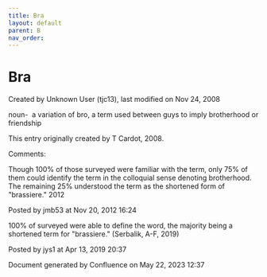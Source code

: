```yaml
---
title: Bra
layout: default
parent: B
nav_order:
---
```


# Bra

Created by  Unknown User (tjc13), last modified on Nov 24, 2008

noun-  a variation of bro, a term used between guys to imply brotherhood or friendship

This entry originally created by T Cardot, 2008.

Comments:

Though 100% of those surveyed were familiar with the term, only 75% of them could identify the term in the colloquial sense denoting brotherhood. The remaining 25% understood the term as the shortened form of &quot;brassiere.&quot; 2012

Posted by jmb53 at Nov 20, 2012 16:24

100% of surveyed were able to define the word, the majority being a shortened term for &quot;brassiere.&quot; (Serbalik, A-F, 2019)

Posted by jys1 at Apr 13, 2019 20:37

Document generated by Confluence on May 22, 2023 12:37


